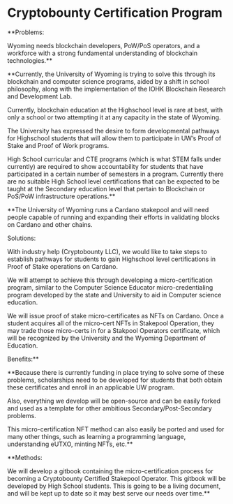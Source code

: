# Cryptobounty Certification Program

**Problems:  
  
Wyoming needs blockchain developers, PoW/PoS operators, and a workforce with a strong fundamental understanding of blockchain technologies.** 

  
**Currently, the University of Wyoming is trying to solve this through its blockchain and computer science programs, aided by a shift in school philosophy, along with the implementation of the IOHK Blockchain Research and Development Lab.  
  
Currently, blockchain education at the Highschool level is rare at best, with only a school or two attempting it at any capacity in the state of Wyoming.  
  
The University has expressed the desire to form developmental pathways for Highschool students that will allow them to participate in UW’s Proof of Stake and Proof of Work programs.  
  
High School curricular and CTE programs \(which is what STEM falls under currently\) are required to show accountability for students that have participated in a certain number of semesters in a program. Currently there are no suitable High School level certifications that can be expected to be taught at the Secondary education level that pertain to Blockchain or PoS/PoW infrastructure operations.**

**The University of Wyoming runs a Cardano stakepool and will need people capable of running and expanding their efforts in validating blocks on Cardano and other chains.  
  
  
Solutions:  
  
With industry help \(Cryptobounty LLC\), we would like to take steps to establish pathways for students to gain Highschool level certifications in Proof of Stake operations on Cardano.  
  
We will attempt to achieve this through developing a micro-certification program, similar to the Computer Science Educator micro-credentialing program developed by the state and University to aid in Computer science education.  
  
We will issue proof of stake micro-certificates as NFTs on Cardano. Once a student acquires all of the micro-cert NFTs in Stakepool Operation, they may trade those micro-certs in for a Stakpool Operators certificate, which will be recognized by the University and the Wyoming Department of Education.  
  
Benefits:**   


**Because there is currently funding in place trying to solve some of these problems, scholarships need to be developed for students that both obtain these certificates and enroll in an applicable UW program.  
  
Also, everything we develop will be open-source and can be easily forked and used as a template for other ambitious Secondary/Post-Secondary problems.  
  
This micro-certification NFT method can also easily be ported and used for many other things, such as learning a programming language, understanding eUTXO, minting NFTs, etc.**  
  


**Methods:  
  
We will develop a gitbook containing the micro-certification process for becoming a Cryptobounty Certified Stakepool Operator. This gitbook will be developed by High School students. This is going to be a living document, and will be kept up to date so it may best serve our needs over time.**   
  
  
  
  
  



